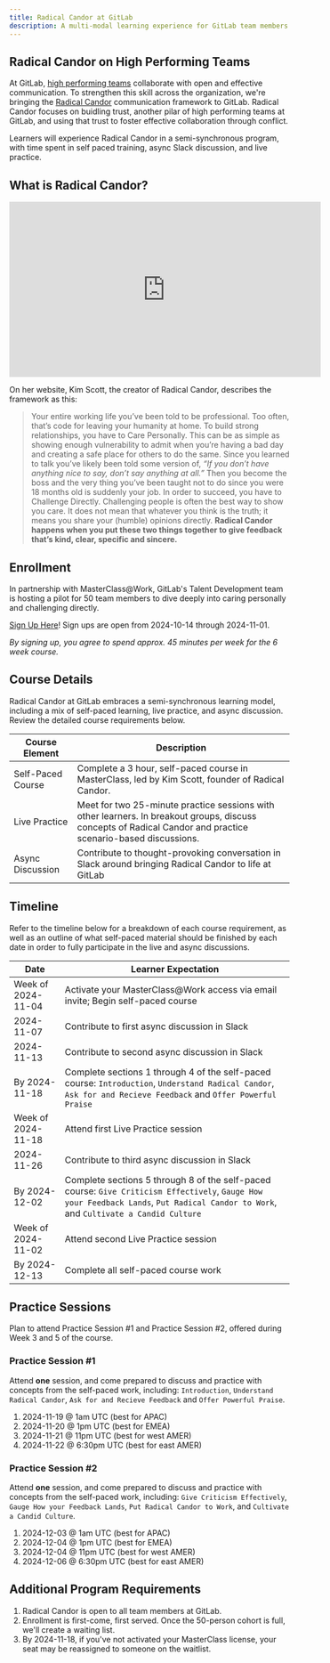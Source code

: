 ```yaml
---
title: Radical Candor at GitLab
description: A multi-modal learning experience for GitLab team members to strengths their skills around having difficult conversations.
---
```


## Radical Candor on High Performing Teams

At GitLab, [high performing teams](https://internal.gitlab.com/handbook/company/high-performing-teams/#high-performing-teams-playbook) collaborate with open and effective communication. To strengthen this skill across the organization, we're bringing the [Radical Candor](https://www.radicalcandor.com/blog/what-is-radical-candor/) communication framework to GitLab. Radical Candor focuses on buidling trust, another pilar of high performing teams at GitLab, and using that trust to foster effective collaboration through conflict.

Learners will experience Radical Candor in a semi-synchronous program, with time spent in self paced training, async Slack discussion, and live practice.

## What is Radical Candor?

<iframe width="560" height="315" src="https://www.youtube.com/embed/OoISfhACm4s?si=jXe5oqguz6D0HCRm" title="YouTube video player" frameborder="0" allow="accelerometer; autoplay; clipboard-write; encrypted-media; gyroscope; picture-in-picture; web-share" referrerpolicy="strict-origin-when-cross-origin" allowfullscreen></iframe>

On her website, Kim Scott, the creator of Radical Candor, describes the framework as this:

>Your entire working life you’ve been told to be professional. Too often, that’s code for leaving your humanity at home. To build strong relationships, you have to Care Personally. This can be as simple as showing enough vulnerability to admit when you’re having a bad day and creating a safe place for others to do the same.
>Since you learned to talk you’ve likely been told some version of, _“If you don’t have anything nice to say, don’t say anything at all.”_ Then you become the boss and the very thing you’ve been taught not to do since you were 18 months old is suddenly your job. In order to succeed, you have to Challenge Directly. Challenging people is often the best way to show you care. It does not mean that whatever you think is the truth; it means you share your (humble) opinions directly.
>**Radical Candor happens when you put these two things together to give feedback that’s kind, clear, specific and sincere.**

## Enrollment

In partnership with MasterClass@Work, GitLab's Talent Development team is hosting a pilot for 50 team members to dive deeply into caring personally and challenging directly.

[Sign Up Here](https://docs.google.com/forms/d/e/1FAIpQLSfH8bZlFkAwRF3CFafzIay-V1a5pQlOYOLuk6SVJaFBB7qE1w/viewform?usp=sf_link)! Sign ups are open from 2024-10-14 through 2024-11-01.

_By signing up, you agree to spend approx. 45 minutes per week for the 6 week course._

## Course Details

Radical Candor at GitLab embraces a semi-synchronous learning model, including a mix of self-paced learning, live practice, and async discussion. Review the detailed course requirements below.

| Course Element | Description |
| ----- | ---------- |
| Self-Paced Course | Complete a 3 hour, self-paced course in MasterClass, led by Kim Scott, founder of Radical Candor. |
| Live Practice | Meet for two 25-minute practice sessions with other learners. In breakout groups, discuss concepts of Radical Candor and practice scenario-based discussions. |
| Async Discussion | Contribute to thought-provoking conversation in Slack around bringing Radical Candor to life at GitLab |

## Timeline

Refer to the timeline below for a breakdown of each course requirement, as well as an outline of what self-paced material should be finished by each date in order to fully participate in the live and async discussions.

| Date | Learner Expectation |
| ----- | ---------- |
| Week of 2024-11-04 | Activate your MasterClass@Work access via email invite; Begin self-paced course |
| 2024-11-07 | Contribute to first async discussion in Slack |
| 2024-11-13 | Contribute to second async discussion in Slack |
| By 2024-11-18 | Complete sections 1 through 4 of the self-paced course: `Introduction`, `Understand Radical Candor`, `Ask for and Recieve Feedback` and `Offer Powerful Praise` |
| Week of 2024-11-18 | Attend first Live Practice session |
| 2024-11-26 | Contribute to third async discussion in Slack |
| By 2024-12-02 | Complete sections 5 through 8 of the self-paced course: `Give Criticism Effectively`, `Gauge How your Feedback Lands`, `Put Radical Candor to Work`, and `Cultivate a Candid Culture` |
| Week of 2024-11-02 | Attend second Live Practice session |
| By 2024-12-13 | Complete all self-paced course work |

## Practice Sessions

Plan to attend Practice Session #1 and Practice Session #2, offered during Week 3 and 5 of the course.

### Practice Session #1

Attend **one** session, and come prepared to discuss and practice with concepts from the self-paced work, including:
`Introduction`, `Understand Radical Candor`, `Ask for and Recieve Feedback` and `Offer Powerful Praise`.

1. 2024-11-19 @ 1am UTC (best for APAC)
2. 2024-11-20 @ 1pm UTC (best for EMEA)
3. 2024-11-21 @ 11pm UTC (best for west AMER)
4. 2024-11-22 @ 6:30pm UTC (best for east AMER)

### Practice Session #2

Attend **one** session, and come prepared to discuss and practice with concepts from the self-paced work, including: 
`Give Criticism Effectively`, `Gauge How your Feedback Lands`, `Put Radical Candor to Work`, and `Cultivate a Candid Culture`.

1. 2024-12-03 @ 1am UTC (best for APAC)
2. 2024-12-04 @ 1pm UTC (best for EMEA)
3. 2024-12-04 @ 11pm UTC (best for west AMER)
4. 2024-12-06 @ 6:30pm UTC (best for east AMER)

## Additional Program Requirements

1. Radical Candor is open to all team members at GitLab.
1. Enrollment is first-come, first served. Once the 50-person cohort is full, we'll create a waiting list.
1. By 2024-11-18, if you've not activated your MasterClass license, your seat may be reassigned to someone on the waitlist.
